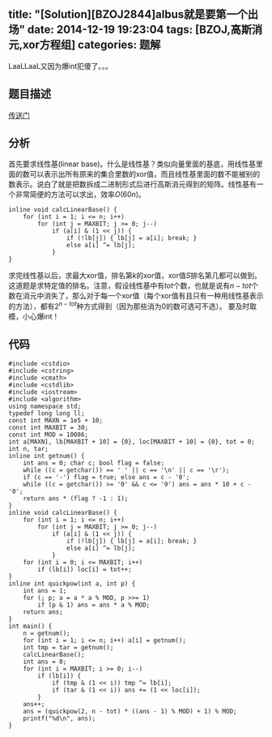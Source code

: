 title: "[Solution][BZOJ2844]albus就是要第一个出场"
date: 2014-12-19 19:23:04
tags: [BZOJ,高斯消元,xor方程组]
categories: 题解
---
LaaLLaaL又因为爆int犯傻了。。。
<!--more-->
## 题目描述
[传送门](http://www.lydsy.com/JudgeOnline/problem.php?id=2844)

## 分析
首先要求线性基(linear base)。什么是线性基？类似向量里面的基底，用线性基里面的数可以表示出所有原来的集合里数的xor值，而且线性基里面的数不能被别的数表示。说白了就是把数拆成二进制形式后进行高斯消元得到的矩阵。线性基有一个非常简便的方法可以求出，效率$O(60n)$。
```
inline void calcLinearBase() {
    for (int i = 1; i <= n; i++)
        for (int j = MAXBIT; j >= 0; j--)
            if (a[i] & (1 << j)) {
                if (!lb[j]) { lb[j] = a[i]; break; }
                else a[i] ^= lb[j];
            }
}
```
求完线性基以后，求最大xor值，排名第$k$的xor值，xor值$S$排名第几都可以做到。这道题是求特定值的排名。注意，假设线性基中有$tot$个数，也就是说有$n-tot$个数在消元中消失了，那么对于每一个xor值（每个xor值有且只有一种用线性基表示的方法），都有$2^{n-tot}$种方式得到（因为那些消为$0$的数可选可不选）。
要及时取模，小心爆int！

## 代码
```
#include <cstdio>
#include <cstring>
#include <cmath>
#include <cstdlib>
#include <iostream>
#include <algorithm>
using namespace std;
typedef long long ll;
const int MAXN = 1e5 + 10;
const int MAXBIT = 30;
const int MOD = 10086;
int a[MAXN], lb[MAXBIT + 10] = {0}, loc[MAXBIT + 10] = {0}, tot = 0;
int n, tar;
inline int getnum() {
    int ans = 0; char c; bool flag = false;
    while ((c = getchar()) == ' ' || c == '\n' || c == '\r');
    if (c == '-') flag = true; else ans = c - '0';
    while ((c = getchar()) >= '0' && c <= '9') ans = ans * 10 + c - '0';
    return ans * (flag ? -1 : 1);
}
inline void calcLinearBase() {
    for (int i = 1; i <= n; i++)
        for (int j = MAXBIT; j >= 0; j--)
            if (a[i] & (1 << j)) {
                if (!lb[j]) { lb[j] = a[i]; break; }
                else a[i] ^= lb[j];
            }
    for (int i = 0; i <= MAXBIT; i++)
        if (lb[i]) loc[i] = tot++; 
}
inline int quickpow(int a, int p) {
    int ans = 1;
    for (; p; a = a * a % MOD, p >>= 1)
        if (p & 1) ans = ans * a % MOD;
    return ans;
}
int main() {
    n = getnum();
    for (int i = 1; i <= n; i++) a[i] = getnum();
    int tmp = tar = getnum();
    calcLinearBase();
    int ans = 0;
    for (int i = MAXBIT; i >= 0; i--) 
        if (lb[i]) {
            if (tmp & (1 << i)) tmp ^= lb[i];
            if (tar & (1 << i)) ans += (1 << loc[i]);
        }
    ans++;
    ans = (quickpow(2, n - tot) * ((ans - 1) % MOD) + 1) % MOD;
    printf("%d\n", ans);
}
```